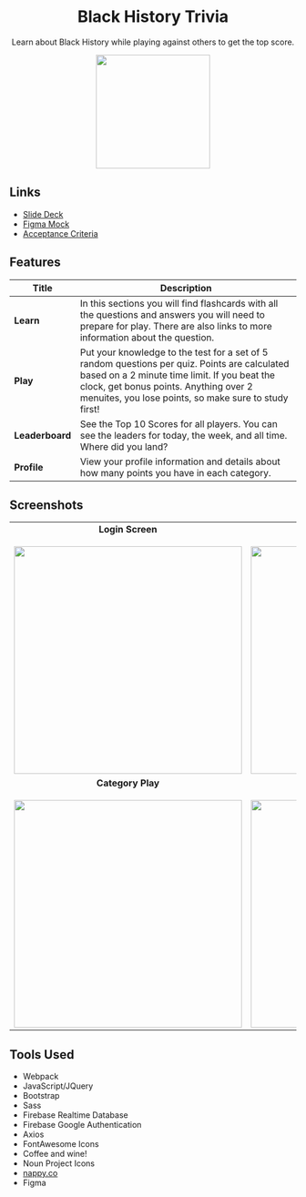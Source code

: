 <center><h1>Black History Trivia</h1>

<p>Learn about Black History while playing against others to get the top score.</p>

<a href="https://blackhistorytrivia.netlify.app" target="_blank"><img src="https://firebasestorage.googleapis.com/v0/b/bhm-trivia-app.appspot.com/o/screenshots%2Fplaynowbtn.png?alt=media&token=16c2c897-1f60-41af-a8d1-08a28def9e76" style="width: 200px;"></a></center>

## Links
- [Slide Deck](https://docs.google.com/presentation/d/1KHW2fGurqugL-4sTWbJjFto4mX1PHoeJl-8pRNOkESI/edit?usp=sharing)
- [Figma Mock](https://www.figma.com/file/8s4VfwQkAS6OlH1hl46sz9/BHM-Trivia?node-id=72%3A118)
- [Acceptance Criteria](https://github.com/drteresavasquez/black-history-trivia/issues/1)
## Features
| Title | Description |
| --- | --- |
| **Learn** | In this sections you will find flashcards with all the questions and answers you will need to prepare for play. There are also links to more information about the question. |
| **Play** | Put your knowledge to the test for a set of 5 random questions per quiz. Points are calculated based on a 2 minute time limit. If you beat the clock, get bonus points. Anything over 2 menuites, you lose points, so make sure to study first! |
| **Leaderboard** | See the Top 10 Scores for all players. You can see the leaders for today, the week, and all time. Where did you land? |
| **Profile** | View your profile information and details about how many points you have in each category. |

## Screenshots
|  |  |  |  |
| :---: | :---: | :---: | :---: |
| **Login Screen** <br><br><img src="https://firebasestorage.googleapis.com/v0/b/bhm-trivia-app.appspot.com/o/screenshots%2FIMG_4580.PNG?alt=media&token=cd9fe066-7d48-459b-895e-7721cd3cd3d3" style="height: 400px"> | **Profile View** <br><br><img src="https://firebasestorage.googleapis.com/v0/b/bhm-trivia-app.appspot.com/o/screenshots%2FIMG_4581.PNG?alt=media&token=f482953e-9334-4ed2-8504-29e7b92401c5" style="height: 400px">| **Category List View** <br><br><img src="https://firebasestorage.googleapis.com/v0/b/bhm-trivia-app.appspot.com/o/screenshots%2FIMG_4589.PNG?alt=media&token=0510b84d-f201-4ff0-94a7-3bdc05a6d3f3" style="height: 400px"> | **Flash Card View** <br><br><img src="https://firebasestorage.googleapis.com/v0/b/bhm-trivia-app.appspot.com/o/screenshots%2FIMG_4590.PNG?alt=media&token=9f09e8fe-cfda-42da-af43-72eb993c69b4" style="height: 400px"> |
| **Category Play** <br><br><img src="https://firebasestorage.googleapis.com/v0/b/bhm-trivia-app.appspot.com/o/screenshots%2FIMG_4584.PNG?alt=media&token=c675cfe8-84d4-43f7-b434-8d5c498f8867" style="height: 400px"> | **Category Question 1**<br><br><img src="https://firebasestorage.googleapis.com/v0/b/bhm-trivia-app.appspot.com/o/screenshots%2FIMG_4585.PNG?alt=media&token=39447977-1712-4b4a-a91c-2ad8682fb60d" style="height: 400px"> | **Final Score View** <br><br><img src="https://firebasestorage.googleapis.com/v0/b/bhm-trivia-app.appspot.com/o/screenshots%2FIMG_4593.PNG?alt=media&token=6c600197-4c59-406f-9d3a-a5011f69e99d" style="height: 400px"> | **Leaderboard View** <br><br><img src="https://firebasestorage.googleapis.com/v0/b/bhm-trivia-app.appspot.com/o/screenshots%2FIMG_4594.PNG?alt=media&token=9b417ca0-ac85-4267-8344-197765bb4619" style="height: 400px"> |

## Tools Used
- Webpack
- JavaScript/JQuery
- Bootstrap
- Sass
- Firebase Realtime Database
- Firebase Google Authentication
- Axios
- FontAwesome Icons
- Coffee and wine!
- Noun Project Icons
- [nappy.co](nappy.co)
- Figma
